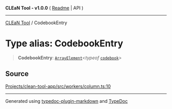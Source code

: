 **CLEaN Tool - v1.0.0** ( [Readme](../README.md) \| API )

***

[CLEaN Tool](../exports.md) / CodebookEntry

# Type alias: CodebookEntry

> **CodebookEntry**: [`ArrayElement`](ArrayElement.md)\<*typeof* [`codebook`](../exports.md#codebook)\>

## Source

[Projects/clean-tool-app/src/workers/column.ts:10](https://github.com/yuckyh/clean-tool-app/)

***

Generated using [typedoc-plugin-markdown](https://www.npmjs.com/package/typedoc-plugin-markdown) and [TypeDoc](https://typedoc.org/)
